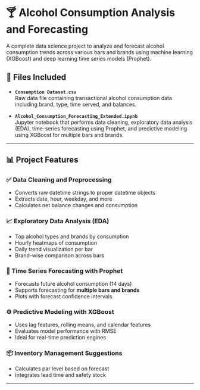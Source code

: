 # 🍸 Alcohol Consumption Analysis and Forecasting

A complete data science project to analyze and forecast alcohol consumption trends across various bars and brands using machine learning (XGBoost) and deep learning time series models (Prophet).

## 📁 Files Included

- **`Consumption Dataset.csv`**  
  Raw data file containing transactional alcohol consumption data including brand, type, time served, and balances.

- **`Alcohol_Consumption_Forecasting_Extended.ipynb`**  
  Jupyter notebook that performs data cleaning, exploratory data analysis (EDA), time-series forecasting using Prophet, and predictive modeling using XGBoost for multiple bars and brands.

---

## 📊 Project Features

### ✅ Data Cleaning and Preprocessing
- Converts raw datetime strings to proper datetime objects
- Extracts date, hour, weekday, and more
- Calculates net balance changes and consumption

### 📈 Exploratory Data Analysis (EDA)
- Top alcohol types and brands by consumption
- Hourly heatmaps of consumption
- Daily trend visualization per bar
- Brand-wise comparison across bars

### 🔮 Time Series Forecasting with Prophet
- Forecasts future alcohol consumption (14 days)
- Supports forecasting for **multiple bars and brands**
- Plots with forecast confidence intervals

### ⚙️ Predictive Modeling with XGBoost
- Uses lag features, rolling means, and calendar features
- Evaluates model performance with RMSE
- Ideal for real-time prediction engines

### 📦 Inventory Management Suggestions
- Calculates par level based on forecast
- Integrates lead time and safety stock

---
